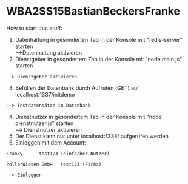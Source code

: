 # WBA2SS15BastianBeckersFranke

How to start that stuff:

  1. Datenhaltung in gesonderten Tab in der Konsole mit "redis-server" starten			
	-->Datenhaltung aktivieren
  2. Dienstgeber in gesondertem Tab in der Konsole mit "node main.js" starten		

	--> Dienstgeber aktivieren
  3. Befüllen der Datenbank durch Aufrufen (GET) auf localhost:1337/initdemo		

	--> Testdatensätze in Datenbank
  4. Dienstnutzer in gesondertem Tab in der Konsole mit "node dienstnutzer.js" starten		
	--> Dienstnutzer aktivieren
  5. Der Dienst kann nur unter localhost:1338/ aufgerufen werden
  6. Einloggen mit dem Account: 
	
	Franky		test123	(einfacher Nutzer)

	PollerWiesen GmbH	test123 (Firma)		
	
	--> Einloggen
